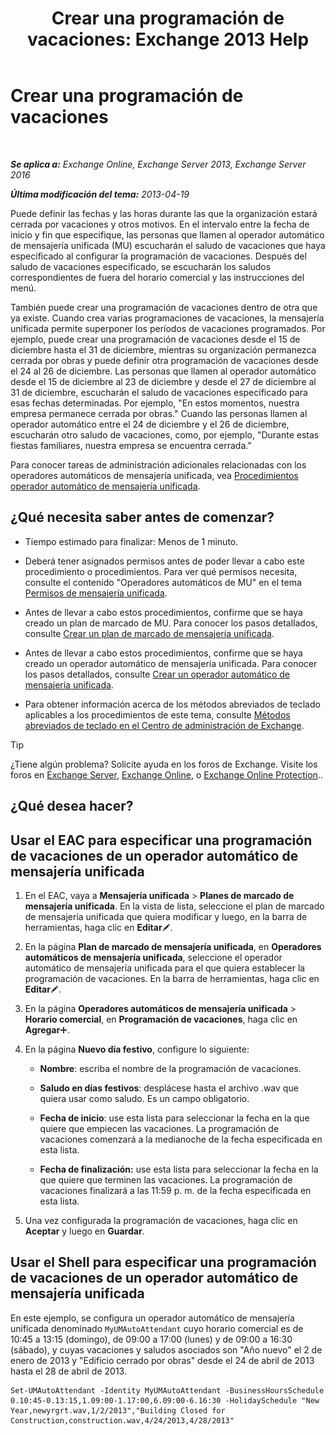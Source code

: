 ﻿---
title: 'Crear una programación de vacaciones: Exchange 2013 Help'
TOCTitle: Crear una programación de vacaciones
ms:assetid: 0c5c51e4-5b51-451b-ab93-2cebf644dc96
ms:mtpsurl: https://technet.microsoft.com/es-es/library/Bb266921(v=EXCHG.150)
ms:contentKeyID: 49895455
ms.date: 05/22/2018
mtps_version: v=EXCHG.150
ms.translationtype: MT
---

# Crear una programación de vacaciones

 

_**Se aplica a:** Exchange Online, Exchange Server 2013, Exchange Server 2016_

_**Última modificación del tema:** 2013-04-19_

Puede definir las fechas y las horas durante las que la organización estará cerrada por vacaciones y otros motivos. En el intervalo entre la fecha de inicio y fin que especifique, las personas que llamen al operador automático de mensajería unificada (MU) escucharán el saludo de vacaciones que haya especificado al configurar la programación de vacaciones. Después del saludo de vacaciones especificado, se escucharán los saludos correspondientes de fuera del horario comercial y las instrucciones del menú.

También puede crear una programación de vacaciones dentro de otra que ya existe. Cuando crea varias programaciones de vacaciones, la mensajería unificada permite superponer los períodos de vacaciones programados. Por ejemplo, puede crear una programación de vacaciones desde el 15 de diciembre hasta el 31 de diciembre, mientras su organización permanezca cerrada por obras y puede definir otra programación de vacaciones desde el 24 al 26 de diciembre. Las personas que llamen al operador automático desde el 15 de diciembre al 23 de diciembre y desde el 27 de diciembre al 31 de diciembre, escucharán el saludo de vacaciones especificado para esas fechas determinadas. Por ejemplo, "En estos momentos, nuestra empresa permanece cerrada por obras." Cuando las personas llamen al operador automático entre el 24 de diciembre y el 26 de diciembre, escucharán otro saludo de vacaciones, como, por ejemplo, "Durante estas fiestas familiares, nuestra empresa se encuentra cerrada."

Para conocer tareas de administración adicionales relacionadas con los operadores automáticos de mensajería unificada, vea [Procedimientos operador automático de mensajería unificada](https://docs.microsoft.com/es-es/exchange/voice-mail-unified-messaging/automatically-answer-and-route-calls/um-auto-attendant-procedures).

## ¿Qué necesita saber antes de comenzar?

  - Tiempo estimado para finalizar: Menos de 1 minuto.

  - Deberá tener asignados permisos antes de poder llevar a cabo este procedimiento o procedimientos. Para ver qué permisos necesita, consulte el contenido "Operadores automáticos de MU" en el tema [Permisos de mensajería unificada](unified-messaging-permissions-exchange-2013-help.md).

  - Antes de llevar a cabo estos procedimientos, confirme que se haya creado un plan de marcado de MU. Para conocer los pasos detallados, consulte [Crear un plan de marcado de mensajería unificada](https://docs.microsoft.com/es-es/exchange/voice-mail-unified-messaging/connect-voice-mail-system/create-um-dial-plan).

  - Antes de llevar a cabo estos procedimientos, confirme que se haya creado un operador automático de mensajería unificada. Para conocer los pasos detallados, consulte [Crear un operador automático de mensajería unificada](create-a-um-auto-attendant-exchange-2013-help.md).

  - Para obtener información acerca de los métodos abreviados de teclado aplicables a los procedimientos de este tema, consulte [Métodos abreviados de teclado en el Centro de administración de Exchange](keyboard-shortcuts-in-the-exchange-admin-center-exchange-online-protection-help.md).


> [!TIP]
> ¿Tiene algún problema? Solicite ayuda en los foros de Exchange. Visite los foros en <A href="https://go.microsoft.com/fwlink/p/?linkid=60612">Exchange Server</A>, <A href="https://go.microsoft.com/fwlink/p/?linkid=267542">Exchange Online</A>, o <A href="https://go.microsoft.com/fwlink/p/?linkid=285351">Exchange Online Protection</A>..



## ¿Qué desea hacer?

## Usar el EAC para especificar una programación de vacaciones de un operador automático de mensajería unificada

1.  En el EAC, vaya a **Mensajería unificada** \> **Planes de marcado de mensajería unificada**. En la vista de lista, seleccione el plan de marcado de mensajería unificada que quiera modificar y luego, en la barra de herramientas, haga clic en **Editar**![Icono Editar](images/Bb124582.6f53ccb2-1f13-4c02-bea0-30690e6ea71d(EXCHG.150).gif "Icono Editar").

2.  En la página **Plan de marcado de mensajería unificada**, en **Operadores automáticos de mensajería unificada**, seleccione el operador automático de mensajería unificada para el que quiera establecer la programación de vacaciones. En la barra de herramientas, haga clic en **Editar**![Icono Editar](images/Bb124582.6f53ccb2-1f13-4c02-bea0-30690e6ea71d(EXCHG.150).gif "Icono Editar").

3.  En la página **Operadores automáticos de mensajería unificada** \> **Horario comercial**, en **Programación de vacaciones**, haga clic en **Agregar**![Agregar icono](images/JJ218640.c1e75329-d6d7-4073-a27d-498590bbb558(EXCHG.150).gif "Agregar icono").

4.  En la página **Nuevo día festivo**, configure lo siguiente:
    
      - **Nombre**: escriba el nombre de la programación de vacaciones.
    
      - **Saludo en días festivos**: desplácese hasta el archivo .wav que quiera usar como saludo. Es un campo obligatorio.
    
      - **Fecha de inicio**: use esta lista para seleccionar la fecha en la que quiere que empiecen las vacaciones. La programación de vacaciones comenzará a la medianoche de la fecha especificada en esta lista.
    
      - **Fecha de finalización:**  use esta lista para seleccionar la fecha en la que quiere que terminen las vacaciones. La programación de vacaciones finalizará a las 11:59 p. m. de la fecha especificada en esta lista.

5.  Una vez configurada la programación de vacaciones, haga clic en **Aceptar** y luego en **Guardar**.

## Usar el Shell para especificar una programación de vacaciones de un operador automático de mensajería unificada

En este ejemplo, se configura un operador automático de mensajería unificada denominado `MyUMAutoAttendant` cuyo horario comercial es de 10:45 a 13:15 (domingo), de 09:00 a 17:00 (lunes) y de 09:00 a 16:30 (sábado), y cuyas vacaciones y saludos asociados son "Año nuevo" el 2 de enero de 2013 y "Edificio cerrado por obras" desde el 24 de abril de 2013 hasta el 28 de abril de 2013.

    Set-UMAutoAttendant -Identity MyUMAutoAttendant -BusinessHoursSchedule 0.10:45-0.13:15,1.09:00-1.17:00,6.09:00-6.16:30 -HolidaySchedule "New Year,newyrgrt.wav,1/2/2013","Building Closed for Construction,construction.wav,4/24/2013,4/28/2013"

